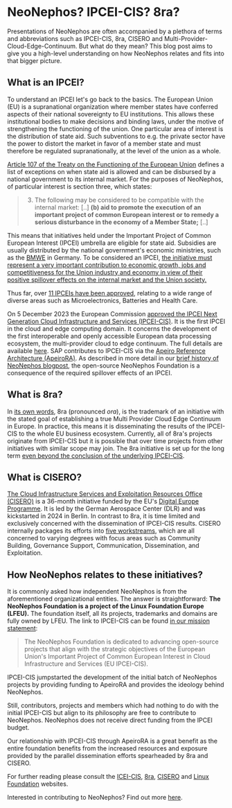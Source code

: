 # NeoNephos? IPCEI-CIS? 8ra?

Presentations of NeoNephos are often accompanied by a plethora of terms and abbreviations such as IPCEI-CIS, 8ra, CISERO and Multi-Provider-Cloud-Edge-Continuum. But what do they mean? This blog post aims to give you a high-level understanding on how NeoNephos relates and fits into that bigger picture.

## What is an IPCEI?

To understand an IPCEI let's go back to the basics. The European Union (EU) is a supranational organization where member states have conferred aspects of their national sovereignty to EU institutions. This allows these institutional bodies to make decisions and binding laws, under the motive of strengthening the functioning of the union. One particular area of interest is the distribution of state aid. Such subventions to e.g. the private sector have the power to distort the market in favor of a member state and must therefore be regulated supranationally, at the level of the union as a whole. 

[Article 107 of the Treaty on the Functioning of the European Union](https://eur-lex.europa.eu/legal-content/EN/TXT/HTML/?uri=CELEX:12008E107) defines a list of exceptions on when state aid is allowed and can be disbursed by a national government to its internal market. For the purposes of NeoNephos, of particular interest is section three, which states:

>3. The following may be considered to be compatible with the internal market:
>[..]
>**(b) aid to promote the execution of an important project of common European interest or to remedy a serious disturbance in the economy of a Member State;**
>[..]

This means that initiatives held under the Important Project of Common European Interest (IPCEI) umbrella are eligible for state aid. Subsidies are usually distributed by the national government's economic ministries, such as the [BMWE](https://en.wikipedia.org/wiki/Federal_Ministry_for_Economic_Affairs_and_Energy) in Germany. To be considered an IPCEI, [the initiative must represent a very important contribution to economic growth, jobs and competitiveness for the Union industry and economy in view of their positive spillover effects on the internal market and the Union society.](https://eur-lex.europa.eu/legal-content/EN/TXT/?uri=celex%3A52014XC0620%2801%29)

Thus far, over [11 IPCEIs have been approved](https://competition-policy.ec.europa.eu/state-aid/ipcei/approved-ipceis_en), relating to a wide range of diverse areas such as Microelectronics, Batteries and Health Care.

On 5 December 2023 the European Commission [approved the IPCEI Next Generation Cloud Infrastructure and Services (IPCEI-CIS)](https://competition-policy.ec.europa.eu/state-aid/ipcei/approved-ipceis/cloud_en). It is the first IPCEI in the cloud and edge computing domain. It concerns the development of the first interoperable and openly accessible European data processing ecosystem, the multi-provider cloud to edge continuum. The full details are available [here](https://competition-policy.ec.europa.eu/state-aid/ipcei/approved-ipceis/cloud_en). SAP contributes to IPCEI-CIS via the [Apeiro Reference Architecture (ApeiroRA)](https://apeirora.eu). As described in more detail in our [brief history of NeoNephos blogpost](https://github.com/neonephos/community/blob/main/misc/neonephos_intro.md), the open-source NeoNephos Foundation is a consequence of the required spillover effects of an IPCEI.

## What is 8ra?

In [its own words](https://www.8ra.com/wp-content/uploads/8ra_Supervisory-Board_Mission-Document.pdf), 8ra (pronounced *ora*), is the trademark of an initiative with the stated goal of establishing a true Multi Provider Cloud Edge Continuum in Europe. In practice, this means it is disseminating the results of the IPCEI-CIS to the whole EU business ecosystem. Currently, all of 8ra's projects originate from IPCEI-CIS but it is possible that over time projects from other initiatives with similar scope may join. The 8ra initiative is set up for the long term [even beyond the conclusion of the underlying IPCEI-CIS](https://www.8ra.com/wp-content/uploads/8ra_Supervisory-Board_Mission-Document.pdf).

## What is CISERO?

[The Cloud Infrastructure Services and Exploitation Resources Office (CISERO)](https://cisero-project.eu/) is a 36-month initiative funded by the EU's [Digital Europe Programme](https://digital-strategy.ec.europa.eu/en/activities/digital-programme). It is led by the German Aerospace Center (DLR) and was kickstarted in 2024 in Berlin. In contrast to 8ra, it is time limited and exclusively concerned with the dissemination of IPCEI-CIS results. CISERO internally packages its efforts into [five workstreams](https://cisero-project.eu/about-us), which are all concerned to varying degrees with focus areas such as Community Building, Governance Support, Communication, Dissemination, and Exploitation. 

## How NeoNephos relates to these initiatives?

It is commonly asked how independent NeoNephos is from the aforementioned organizational entities. The answer is straightforward: **The NeoNephos Foundation is a project of the Linux Foundation Europe (LFEU).** The foundation itself, all its projects, trademarks and domains are fully owned by LFEU. 
The link to IPCEI-CIS can be found [in our mission statement](https://cdn.platform.linuxfoundation.org/agreements/neonephos-foundation.pdf?__hstc=81619592.11739e1f4ca03192f4e918409f725053.1748961872693.1755169332458.1755604645613.29&__hssc=81619592.2.1755604645613&__hsfp=1879682750):

> The NeoNephos Foundation is dedicated to advancing open-source projects that align with the strategic objectives of the European Union's Important Project of Common European Interest in Cloud Infrastructure and Services (EU IPCEI-CIS).

IPCEI-CIS jumpstarted the development of the initial batch of NeoNephos projects by providing funding to ApeiroRA and provides the ideology behind NeoNephos.

Still, contributors, projects and members which had nothing to do with the initial IPCEI-CIS but align to its philosophy are free to contribute to NeoNephos. NeoNephos does not receive direct funding from the IPCEI budget.

Our relationship with IPCEI-CIS through ApeiroRA is a great benefit as the entire foundation benefits from the increased resources and exposure provided by the parallel dissemination efforts spearheaded by 8ra and CISERO.

For further reading please consult the [ICEI-CIS](https://competition-policy.ec.europa.eu/state-aid/ipcei/approved-ipceis/cloud_en), [8ra](https://8ra.com), [CISERO](https://cisero-project.eu/) and [Linux Foundation](https://linuxfoundation.eu) websites.

Interested in contributing to NeoNephos? Find out more [here](https://neonephos.org).
